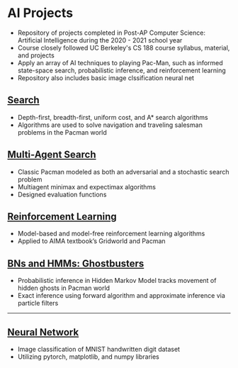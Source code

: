 # AI Projects

- Repository of projects completed in Post-AP Computer Science: Artificial Intelligence during the 2020 - 2021 school year
- Course closely followed UC Berkeley's CS 188 course syllabus, material, and projects
- Apply an array of AI techniques to playing Pac-Man, such as informed state-space search, probabilistic inference, and reinforcement learning
- Repository also includes basic image clssification neural net

## [Search](search)

- Depth-first, breadth-first, uniform cost, and A* search algorithms
- Algorithms are used to solve navigation and traveling salesman problems in the Pacman world

## [Multi-Agent Search](multiagent)

- Classic Pacman modeled as both an adversarial and a stochastic search problem
- Multiagent minimax and expectimax algorithms
- Designed evaluation functions

## [Reinforcement Learning](reinforcement)

- Model-based and model-free reinforcement learning algorithms
- Applied to AIMA textbook’s Gridworld and Pacman

## [BNs and HMMs: Ghostbusters](ghostbusters)

- Probabilistic inference in Hidden Markov Model tracks movement of hidden ghosts in Pacman world
- Exact inference using forward algorithm and approximate inference via particle filters

---

## [Neural Network](neural_net)

- Image classification of MNIST handwritten digit dataset
- Utilizing pytorch, matplotlib, and numpy libraries
